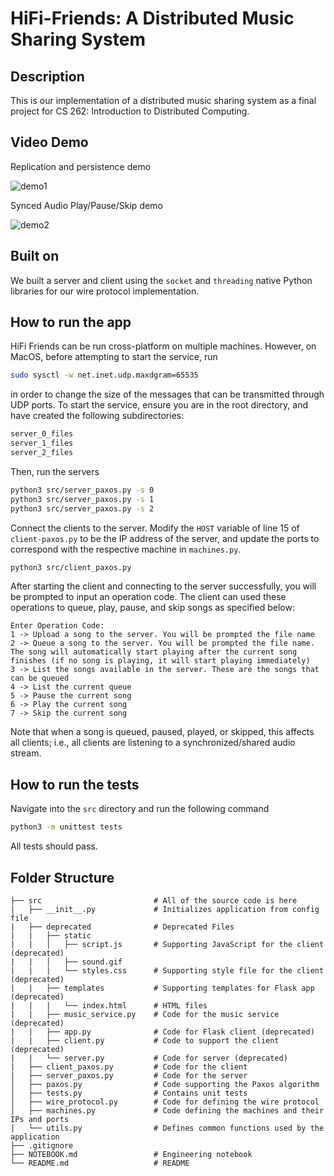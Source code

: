 # HiFi-Friends: A Distributed Music Sharing System

## Description

This is our implementation of a distributed music sharing system as a final project for
CS 262: Introduction to Distributed Computing.

## Video Demo

Replication and persistence demo

![demo1](https://youtu.be/VdeBZ8zMJh0)

Synced Audio Play/Pause/Skip demo

![demo2](https://youtu.be/mU0tPr3vGqs)

## Built on

We built a server and client using the `socket` and `threading` native Python libraries for our wire protocol implementation. 

## How to run the app

HiFi Friends can be run cross-platform on multiple machines. However, on MacOS, before attempting to start the service, run

```bash
sudo sysctl -w net.inet.udp.maxdgram=65535
``` 

in order to change the size of the messages that can be transmitted through UDP ports. To start the service, ensure you are in the root directory, and have created the following subdirectories:

```bash
server_0_files
server_1_files
server_2_files
```

Then, run the servers

```bash
python3 src/server_paxos.py -s 0 
python3 src/server_paxos.py -s 1
python3 src/server_paxos.py -s 2 
```

Connect the clients to the server. Modify the `HOST` variable of line 15 of `client-paxos.py` to be the IP address of the server, and update the ports to correspond with the respective machine in `machines.py`.

```bash
python3 src/client_paxos.py
```

After starting the client and connecting to the server successfully, you will be prompted to input an operation code. The client can used these operations to queue, play, pause, and skip songs as specified below:

```
Enter Operation Code:
1 -> Upload a song to the server. You will be prompted the file name
2 -> Queue a song to the server. You will be prompted the file name. The song will automatically start playing after the current song finishes (if no song is playing, it will start playing immediately)
3 -> List the songs available in the server. These are the songs that can be queued
4 -> List the current queue
5 -> Pause the current song
6 -> Play the current song
7 -> Skip the current song
```
Note that when a song is queued, paused, played, or skipped, this affects all clients; i.e., all clients are listening to a synchronized/shared audio stream.


## How to run the tests

Navigate into the `src` directory and run the following command

```bash
python3 -m unittest tests
```

All tests should pass.

## Folder Structure
```
├── src                         # All of the source code is here
|   ├── __init__.py             # Initializes application from config file
|   ├── deprecated              # Deprecated Files
|   |   ├── static     
|   |   │   ├── script.js       # Supporting JavaScript for the client (deprecated)
|   |   │   ├── sound.gif       
|   |   |   └── styles.css      # Supporting style file for the client (deprecated)
|   |   ├── templates           # Supporting templates for Flask app (deprecated)
|   |   |   └── index.html      # HTML files
|   |   ├── music_service.py    # Code for the music service (deprecated)          
|   |   ├── app.py              # Code for Flask client (deprecated)
|   |   ├── client.py           # Code to support the client (deprecated)
|   |   └── server.py           # Code for server (deprecated)
|   ├── client_paxos.py         # Code for the client
|   ├── server_paxos.py         # Code for the server
│   ├── paxos.py                # Code supporting the Paxos algorithm
│   ├── tests.py                # Contains unit tests
│   ├── wire_protocol.py        # Code for defining the wire protocol
│   ├── machines.py             # Code defining the machines and their IPs and ports
|   └── utils.py                # Defines common functions used by the application
├── .gitignore	
├── NOTEBOOK.md                 # Engineering notebook	
└── README.md                   # README
``` 
